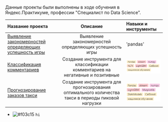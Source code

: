 Данные проекты были выполнены в ходе обучения в Яндекс.Практикуме, профессии "Специалист по Data Science".

| Название проекта | Описание | Навыки и инструменты | 
| :---------------------- | :----------------------: | :---------------------- |
| [Выявление закономерностей определяющих успешность игры](Изучение_закономерностей_определяющих_успешность_игр) | Выявление закономерностей определяющих успешность игры | 'pandas' |
| [Классификация комментариев](Классификация_комментариев) | Создание инструмента для классификации комментариев на негативные и позитивные| ![Иллюстрация](https://github.com/tarleproton/data_science_praktikum/raw/main/image/img2.bmp)
| [Прогнозирование заказов такси](Прогнозирование_заказов_такси) | Создание инструмента для прогнозирования оптимального количества такси в периоды пиковой нагрузки| ![Иллюстрация](https://github.com/tarleproton/data_science_praktikum/raw/main/image/img3.bmp)
- ![#f03c15](https://via.placeholder.com/15/f03c15/000000?text=HIHIHI) `hi`
